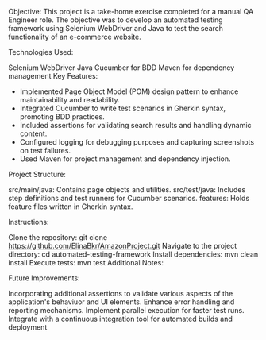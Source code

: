 Objective:
This project is a take-home exercise completed for a manual QA Engineer role. The objective was to develop an automated testing framework using Selenium WebDriver and Java to test the search functionality of an e-commerce website.

Technologies Used:

Selenium WebDriver
Java
Cucumber for BDD
Maven for dependency management
Key Features:

- Implemented Page Object Model (POM) design pattern to enhance maintainability and readability.
- Integrated Cucumber to write test scenarios in Gherkin syntax, promoting BDD practices.
- Included assertions for validating search results and handling dynamic content.
- Configured logging for debugging purposes and capturing screenshots on test failures.
- Used Maven for project management and dependency injection.

Project Structure:

src/main/java: Contains page objects and utilities.
src/test/java: Includes step definitions and test runners for Cucumber scenarios.
features: Holds feature files written in Gherkin syntax.

Instructions:

Clone the repository: git clone https://github.com/ElinaBkr/AmazonProject.git
Navigate to the project directory: cd automated-testing-framework
Install dependencies: mvn clean install
Execute tests: mvn test
Additional Notes:

Future Improvements:

Incorporating additional assertions to validate various aspects of the application's behaviuor and UI elements.
Enhance error handling and reporting mechanisms.
Implement parallel execution for faster test runs.
Integrate with a continuous integration tool for automated builds and deployment
